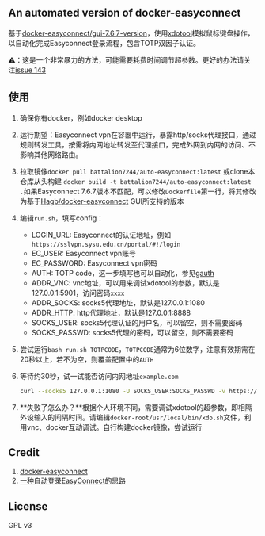 ## An automated version of docker-easyconnect

基于[docker-easyconnect/gui-7.6.7-version](https://github.com/Hagb/docker-easyconnect)，使用[xdotool](https://github.com/jordansissel/xdotool)模拟鼠标键盘操作，以自动化完成Easyconnect登录流程，包含TOTP双因子认证。

⚠：这是一个非常暴力的方法，可能需要耗费时间调节超参数。更好的办法请关注[issue 143](https://github.com/Hagb/docker-easyconnect/issues/143)

## 使用

1. 确保你有docker，例如docker desktop

2. 运行期望：Easyconnect vpn在容器中运行，暴露http/socks代理接口，通过规则转发工具，按需将内网地址转发至代理接口，完成外网到内网的访问、不影响其他网络路由。

3. 拉取镜像``docker pull battalion7244/auto-easyconnect:latest`` 或clone本仓库从头构建 ``docker build -t battalion7244/auto-easyconnect:latest .``如果Easyconnect 7.6.7版本不匹配，可以修改``Dockerfile``第一行，将其修改为基于[Hagb/docker-easyconnect](https://github.com/Hagb/docker-easyconnect) GUI所支持的版本

4. 编辑``run.sh``，填写config：

   - LOGIN_URL: Easyconnect的认证地址，例如``https://sslvpn.sysu.edu.cn/portal/#!/login``
   - EC_USER: Easyconnect vpn账号
   - EC_PASSWORD: Easyconnect vpn密码
   - AUTH: TOTP code，这一步填写也可以自动化，参见[gauth](https://github.com/pcarrier/gauth)
   - ADDR_VNC: vnc地址，可以用来调试xdotool的参数，默认是127.0.0.1:5901，访问密码``xxxx``
   - ADDR_SOCKS: socks5代理地址，默认是127.0.0.1:1080
   - ADDR_HTTP: http代理地址，默认是127.0.0.1:8888
   - SOCKS_USER: socks5代理认证的用户名，可以留空，则不需要密码
   - SOCKS_PASSWD: socks5代理的密码，可以留空，则不需要密码

5. 尝试运行``bash run.sh TOTPCODE``，``TOTPCODE``通常为6位数字，注意有效期需在20秒以上，若不为空，则覆盖配置中的``AUTH``

6. 等待约30秒，试一试能否访问内网地址``example.com``

   ```bash
   curl --socks5 127.0.0.1:1080 -U SOCKS_USER:SOCKS_PASSWD -v https://example.com
   ```

6. **失败了怎么办？**根据个人环境不同，需要调试xdotool的超参数，即相隔外设输入的间隔时间。请编辑``docker-root/usr/local/bin/xdo.sh``文件，利用vnc、docker互动调试。自行构建docker镜像，尝试运行

## Credit

1. [docker-easyconnect](https://github.com/Hagb/docker-easyconnect)
2. [一种自动登录EasyConnect的思路](https://taoshu.in/auto-login-easyconnect-in-docker.html)

## License

GPL v3
